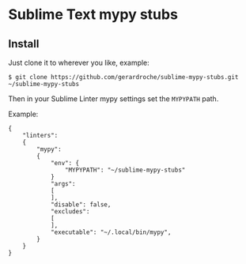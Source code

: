# Sublime Text mypy stubs

## Install

Just clone it to wherever you like, example:

```
$ git clone https://github.com/gerardroche/sublime-mypy-stubs.git ~/sublime-mypy-stubs
```

Then in your Sublime Linter mypy settings set the `MYPYPATH` path.

Example:

    {
        "linters":
        {
            "mypy":
            {
                "env": {
                    "MYPYPATH": "~/sublime-mypy-stubs"
                }
                "args":
                [
                ],
                "disable": false,
                "excludes":
                [
                ],
                "executable": "~/.local/bin/mypy",
            }
        }
    }
